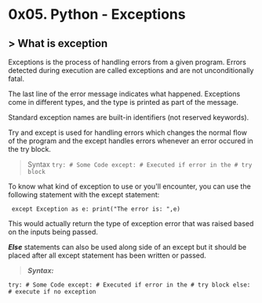 # 0x05. Python - Exceptions
## > What is exception

Exceptions is the process of handling errors from a given program.
Errors detected during execution are called exceptions and are not unconditionally fatal.

The last line of the error message indicates what happened. Exceptions come in different types, and the type is printed as part of the message.

Standard exception names are built-in identifiers (not reserved keywords).

Try and except is used for handling errors which changes the normal flow of the program and the except handles errors whenever an error occured in the try block.

> Syntax
`try:
    # Some Code
except:
    # Executed if error in the
    # try block`

To know what kind of exception to use or you'll encounter, you can use the following statement with the except statement:

` except Exception as e:
	print("The error is: ",e)`

This would actually return the type of exception error that was raised based on the inputs being passed.

***Else*** statements can also be used along side of an except but it should be placed after all except statement has been written or passed.

> ***Syntax:***

`try:
    # Some Code
except:
    # Executed if error in the
    # try block
else:
    # execute if no exception`

 